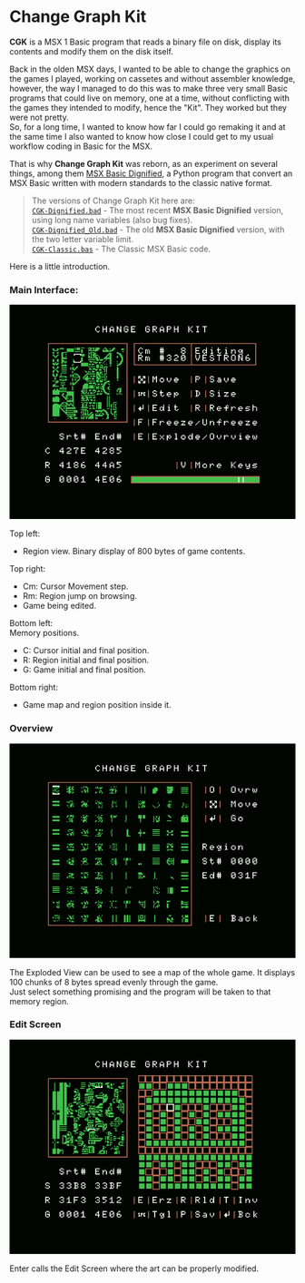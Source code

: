 # Change Graph Kit  

**CGK** is a MSX 1 Basic program that reads a binary file on disk, display its contents and modify them on the disk itself.  

Back in the olden MSX days, I wanted to be able to change the graphics on the games I played, working on cassetes and without assembler knowledge, however, the way I managed to do this was to make three very small Basic programs that could live on memory, one at a time, without conflicting with the games they intended to modify, hence the "Kit". They worked but they were not pretty.  
So, for a long time, I wanted to know how far I could go remaking it and at the same time I also wanted to know how close I could get to my usual workflow coding in Basic for the MSX.  

That is why **Change Graph Kit** was reborn, as an experiment on several things, among them [MSX Basic Dignified](https://github.com/farique1/msx-basic-dignified), a Python program that convert an MSX Basic written with modern standards to the classic native format.   

> The versions of Change Graph Kit here are:  
>[`CGK-Dignified.bad`](https://github.com/farique1/Change-Graph-Kit/blob/master/CGK-Dignified.bad) - The most recent **MSX Basic Dignified** version, using long name variables (also bug fixes).  
>[`CGK-Dignified_Old.bad`](https://github.com/farique1/Change-Graph-Kit/blob/master/CGK-Dignified_Old.bad) - The old **MSX Basic Dignified** version, with the two letter variable limit.  
>[`CGK-Classic.bas`](https://github.com/farique1/Change-Graph-Kit/blob/master/CGK-Classic.bas) - The Classic MSX Basic code.  

Here is a little introduction.  

### Main Interface:  
![# Main Interface](https://github.com/farique1/Change-Graph-Kit/blob/master/Images/Main%20Interface.png)  

Top left:  
- Region view. Binary display of 800 bytes of game contents.  

Top right:  
- Cm: Cursor Movement step.  
- Rm: Region jump on browsing.  
- Game being edited.  

Bottom left:  
Memory positions.  
- C: Cursor initial and final position.  
- R: Region initial and final position.  
- G: Game initial and final position.  

Bottom right:  
- Game map and region position inside it.  


### Overview  
![# Overview](https://github.com/farique1/Change-Graph-Kit/blob/master/Images/Overview.png)  

The Exploded View can be used to see a map of the whole game. It displays 100 chunks of 8 bytes spread evenly through the game.  
 Just select something promising and the program will be taken to that memory region.  

### Edit Screen  
![# Edit Screen](https://github.com/farique1/Change-Graph-Kit/blob/master/Images/Edit%20Screen.png)     

Enter calls the Edit Screen where the art can be properly modified.  
